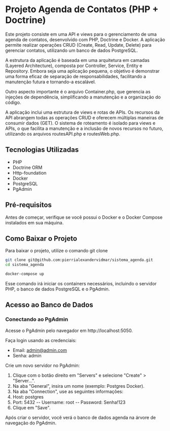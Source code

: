 # Projeto Agenda de Contatos (PHP + Doctrine)

Este projeto consiste em uma API e views para o gerenciamento de uma agenda de contatos, desenvolvido com PHP, Doctrine e Docker. A aplicação permite realizar operações CRUD (Create, Read, Update, Delete) para gerenciar contatos, utilizando um banco de dados PostgreSQL.

A estrutura da aplicação é baseada em uma arquitetura em camadas (Layered Architecture), composta por Controller, Service, Entity e Repository. Embora seja uma aplicação pequena, o objetivo é demonstrar uma forma eficaz de separação de responsabilidades, facilitando a manutenção futura e tornando-a escalável.

Outro aspecto importante é o arquivo Container.php, que gerencia as injeções de dependência, simplificando a manutenção e a organização do código.

A aplicação inclui uma estrutura de views e rotas de APIs. Os recursos da API abrangem todas as operações CRUD e oferecem múltiplas maneiras de consumir dados (GET). O sistema de roteamento é isolado para views e APIs, o que facilita a manutenção e a inclusão de novos recursos no futuro, utilizando os arquivos routesAPI.php e routesWeb.php.


## Tecnologias Utilizadas

- PHP
- Doctrine ORM
- Http-foundation
- Docker
- PostgreSQL
- PgAdmin

## Pré-requisitos

Antes de começar, verifique se você possui o Docker e o Docker Compose instalados em sua máquina.

## Como Baixar o Projeto

Para baixar o projeto, utilize o comando git clone

```bash
git clone git@github.com:pierrialexandervidmar/sistema_agenda.git
cd sistema_agenda
```

```bash
docker-compose up
```

Esse comando irá iniciar os containers necessários, incluindo o servidor PHP, o banco de dados PostgreSQL e o PgAdmin.

## Acesso ao Banco de Dados

### Conectando ao PgAdmin

Acesse o PgAdmin pelo navegador em http://localhost:5050.

Faça login usando as credenciais:

- Email: admin@admin.com
- Senha: admin

Crie um novo servidor no PgAdmin:

1. Clique com o botão direito em "Servers" e selecione "Create" > "Server...".
2. Na aba "General", insira um nome (exemplo: Postgres Docker).
3. Na aba "Connection", use as seguintes informações:
4. Host: postgres
5. Port: 5432
  -- Username: root
  -- Password: Senha!123
4. Clique em "Save".

Após criar o servidor, você verá o banco de dados agenda na árvore de navegação do PgAdmin.